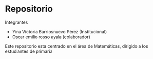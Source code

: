 # Repositorio

Integrantes

- Yina  Victoria Barriosnuevo Pérez (Institucional) 
- Oscar emilio rosso ayala (colaborador)

Este repositorio esta centrado en el área de Matemáticas, dirigido a los estudiantes de primaria
